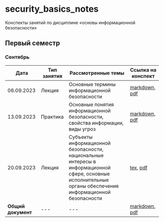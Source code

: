 # security_basics_notes

Конспекты занятий по дисциплине «основы информационной безопасности» 

## Первый семестр

### Сентябрь

| Дата | Тип занятия | Рассмотренные темы | Ссылка на конспект |
|------|-------------|--------------------|--------------------|
| 06.09.2023 | Лекция | Основные термины информационной безопасности | [markdown](semester_01/september/06-09-2023.md), [pdf](semester_01/september/render/06-09-2023.pdf) |
| 13.09.2023 | Практика | Основные понятия информационной безопасности, свойства информации, виды угроз | [markdown](semester_01/september/13-09-2023.md), [pdf](semester_01/september/render/13-09-2023.pdf) |
| 20.09.2023 | Лекция | Субъекты информационной безопасности, национальные интересы в информационной сфере, основные исполнительные органы обеспечения информационной безопасности | [tex](semester_01/september/20-09-2023.tex), [pdf](semester_01/september/render/20-09-2023.pdf) |
| **Общий документ** | --- | --- | [markdown](semester_01/september/september.md), [pdf](semester_01/september/render/september.pdf) |
